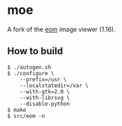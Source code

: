 # moe

A fork of the [eom](https://github.com/mate-desktop/eom/tree/1.16) image viewer (1.16).

## How to build

```
$ ./autogen.sh
$ ./configure \
    --prefix=/usr \
    --localstatedir=/var \
    --with-gtk=2.0 \
    --with-librsvg \
    --disable-python
$ make
$ src/eom -n
```

